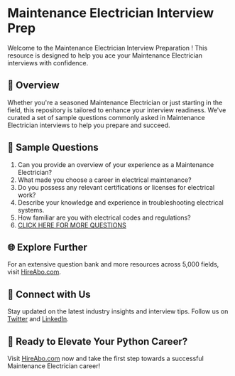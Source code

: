 # Maintenance Electrician Interview Prep

Welcome to the Maintenance Electrician Interview Preparation ! This resource is designed to help you ace your Maintenance Electrician interviews with confidence.

## 🚀 Overview

Whether you're a seasoned Maintenance Electrician or just starting in the field, this repository is tailored to enhance your interview readiness. We've curated a set of sample questions commonly asked in Maintenance Electrician interviews to help you prepare and succeed.

## 📝 Sample Questions

1. Can you provide an overview of your experience as a Maintenance Electrician?
2. What made you choose a career in electrical maintenance?
3. Do you possess any relevant certifications or licenses for electrical work?
4. Describe your knowledge and experience in troubleshooting electrical systems.
5. How familiar are you with electrical codes and regulations?
6. [CLICK HERE FOR MORE QUESTIONS](https://hireabo.com/job/12_1_6/Maintenance%20Electrician)

## 🌐 Explore Further

For an extensive question bank and more resources across 5,000 fields, visit [HireAbo.com](https://www.hireabo.com).

## 📱 Connect with Us

Stay updated on the latest industry insights and interview tips. Follow us on [Twitter](https://twitter.com/hireabo) and [LinkedIn](https://www.linkedin.com/in/hire-abo-3609972a8/).

## 🚀 Ready to Elevate Your Python Career?

Visit [HireAbo.com](https://www.hireabo.com) now and take the first step towards a successful Maintenance Electrician career!